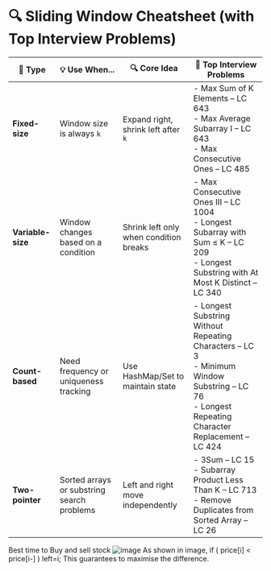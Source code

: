 # 🔍 Sliding Window Cheatsheet (with Top Interview Problems)

| 🧠 Type             | 💡 Use When...                              | 🔍 Core Idea                          | 🧪 Top Interview Problems |
|---------------------|---------------------------------------------|---------------------------------------|---------------------------|
| **Fixed-size**       | Window size is always `k`                   | Expand right, shrink left after `k`   | - Max Sum of K Elements – LC 643<br>- Max Average Subarray I – LC 643<br>- Max Consecutive Ones – LC 485 |
| **Variable-size**    | Window changes based on a condition         | Shrink left only when condition breaks| - Max Consecutive Ones III – LC 1004<br>- Longest Subarray with Sum ≤ K – LC 209<br>- Longest Substring with At Most K Distinct – LC 340 |
| **Count-based**      | Need frequency or uniqueness tracking       | Use HashMap/Set to maintain state     | - Longest Substring Without Repeating Characters – LC 3<br>- Minimum Window Substring – LC 76<br>- Longest Repeating Character Replacement – LC 424 |
| **Two-pointer**      | Sorted arrays or substring search problems  | Left and right move independently     | - 3Sum – LC 15<br>- Subarray Product Less Than K – LC 713<br>- Remove Duplicates from Sorted Array – LC 26 |


Best time to Buy and sell stock
![image](https://github.com/user-attachments/assets/7d819ee5-eca8-4ac6-96cc-28ad7e09de05)
As shown in image, if ( price[i] < price[i-] ) left=i; This guarantees to maximise the difference.
